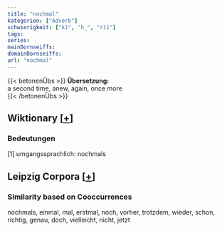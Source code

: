 ```yaml
---
title: "nochmal"
kategorien: ["Adverb"]
schwierigkeit: ["k1", "h_", "r11"]
tags:
series:
mainDornseiffs:
domainDornseiffs:
url: "nochmal"
---
```


{{< betonenÜbs >}}
**Übersetzung:**  
a second time, anew, again, once more  
{{< /betonenÜbs >}}

## Wiktionary [[+](https://de.wiktionary.org/wiki/nochmal)]

### Bedeutungen
[1] umgangssprachlich: nochmals  


## Leipzig Corpora [[+](https://corpora.uni-leipzig.de/en/res?word=nochmal&corpusId=deu_newscrawl-public_2018)]


### Similarity based on Cooccurrences
nochmals, einmal, mal, erstmal, noch, vorher, trotzdem, wieder, schon, richtig, genau, doch, vielleicht, nicht, jetzt

